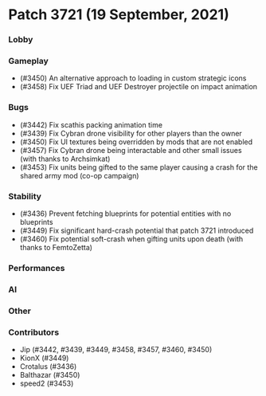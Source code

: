 Patch 3721 (19 September, 2021)
============================

### Lobby

### Gameplay
 - (#3450) An alternative approach to loading in custom strategic icons
 - (#3458) Fix UEF Triad and UEF Destroyer projectile on impact animation

### Bugs
 - (#3442) Fix scathis packing animation time
 - (#3439) Fix Cybran drone visibility for other players than the owner
 - (#3450) Fix UI textures being overridden by mods that are not enabled
 - (#3457) Fix Cybran drone being interactable and other small issues (with thanks to Archsimkat)
 - (#3453) Fix units being gifted to the same player causing a crash for the shared army mod (co-op campaign)

### Stability
 - (#3436) Prevent fetching blueprints for potential entities with no blueprints
 - (#3449) Fix significant hard-crash potential that patch 3721 introduced
 - (#3460) Fix potential soft-crash when gifting units upon death (with thanks to FemtoZetta)

### Performances

### AI

### Other

### Contributors
 - Jip (#3442, #3439, #3449, #3458, #3457, #3460, #3450)
 - KionX (#3449)
 - Crotalus (#3436)
 - Balthazar (#3450)
 - speed2 (#3453)
